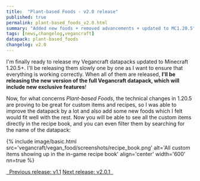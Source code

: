 ```yaml
---
title:  "Plant-based Foods - v2.0 release"
published: true
permalink: plant-based_foods_v2.0.html
summary: "Added new foods + removed advancements + updated to MC1.20.5"
tags: [news,changelog,vegancraft]
datapack: plant-based_foods
changelog: v2.0
---
```


I'm finally ready to release my Vegancraft datapacks updated to Minecraft 1.20.5+. I'll be releasing them slowly one by one as I want to ensure that everything is working correctly. When all of them are released, **I'll be releasing the new version of the full Vegancraft datapack, which will include new exclusive features**!

Now, for what concerns *Plant-based Foods*, the technical changes in 1.20.5 are proving to be great for custom items and recipes, so I was able to improve the datapack by a lot and also add some new foods which I felt would fit well with the rest. Now you will be able to see all the custom items directly in the recipe book, and you can even filter them by searching for the name of the datapack:

{% include image/basic.html src='vegancraft/vegan_food/screenshots/recipe_book.png' alt='All custom items showing up in the in-game recipe book' align='center' width='600' nn=true %}

<div class="btn-group">
    <a href="plant-based_foods_v1.1.html" role="button" class="btn btn-primary"><i class="fa fa-caret-left"></i>&nbsp; Previous release: v1.1</a>
    <a href="plant-based_foods_v2.0.1.html" role="button" class="btn btn-primary">Next release: v2.0.1 &nbsp;<i class="fa fa-caret-right"></i></a>
</div>